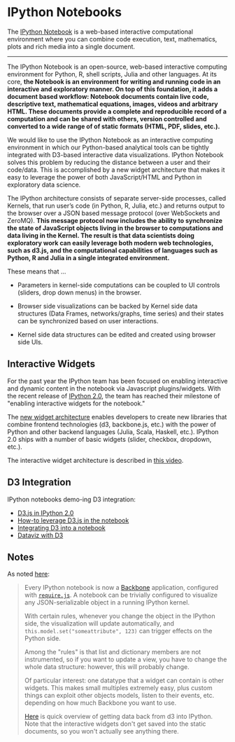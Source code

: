 # IPython Notebooks

The [IPython Notebook](http://ipython.org/notebook.html) is a web-based interactive computational environment where you can combine code execution, text, mathematics, plots and rich media into a single document.

---

The IPython Notebook is an open-source, web-based interactive computing environment for Python, R, shell scripts, Julia and other languages. At its core, **the Notebook is an environment for writing and running code in an interactive and exploratory manner. On top of this foundation, it adds a document based workflow: Notebook documents contain live code, descriptive text, mathematical equations, images, videos and arbitrary HTML. These documents provide a complete and reproducible record of a computation and can be shared with others, version controlled and converted to a wide range of of static formats (HTML, PDF, slides, etc.).**

We would like to use the IPython Notebook as an interactive computing environment in which our Python-based analytical tools can be tightly integrated with D3-based interactive data visualizations. IPython Notebook solves this problem by reducing the distance between a user and their code/data. This is accomplished by a new widget architecture that makes it easy to leverage the power of both JavaScript/HTML and Python in exploratory data science.

The IPython architecture consists of separate server-side processes, called Kernels, that run user’s code (in Python, R, Julia, etc.) and returns output to the browser over a JSON based message protocol (over WebSockets and ZeroMQ). **This message protocol now includes the ability to synchronize the state of JavaScript objects living in the browser to computations and data living in the Kernel. The result is that data scientists doing exploratory work can easily leverage both modern web technologies, such as d3.js, and the computational capabilities of languages such as Python, R and Julia in a single integrated environment.** 

These means that ...

* Parameters in kernel-side computations can be coupled to UI controls (sliders, drop down menus) in the browser.  

* Browser side visualizations can be backed by Kernel side data structures (Data Frames, networks/graphs, time series) and their states can be synchronized based on user interactions.

* Kernel side data structures can be edited and created using browser side UIs.


## Interactive Widgets

For the past year the IPython team has been focused on enabling interactive and dynamic content in the notebook via Javascript plugins/widgets. With the recent release of [IPython 2.0](http://ipython.org/ipython-doc/2/whatsnew/version2.0.html), the team has reached their milestone of "enabling interactive widgets for the notebook."

The [new widget architecture](http://nbviewer.ipython.org/github/ipython/ipython/blob/2.x/examples/Interactive%20Widgets/Index.ipynb) enables developers to create new libraries that combine frontend technologies (d3, backbone.js, etc.) with the power of Python and other backend languages (Julia, Scala, Haskell, etc.). IPython 2.0 ships with a number of basic widgets (slider, checkbox, dropdown, etc.).

The interactive widget architecture is described in [this video](http://www.safaribooksonline.com/library/view/strata-conference-santa/9781491900321/part149.html).


## D3 Integration

IPython notebooks demo-ing D3 integration:

* [D3.js in IPython 2.0](http://nbviewer.ipython.org/gist/anonymous/9975962)
* [How-to leverage D3.js in the notebook](http://nbviewer.ipython.org/github/fperez/talk-strata-sc2014/blob/master/d3%20in%20the%20notebook.ipynb)
* [Integrating D3 into a notebook](http://nbviewer.ipython.org/github/ResearchComputing/Meetup-Fall-2013/blob/master/python/lecture_20_d3.ipynb)
* [Dataviz with D3](http://nbviewer.ipython.org/github/amplab/datascience-sp14/blob/master/lab9/lab9.ipynb)


## Notes

As noted [here](https://groups.google.com/forum/#!topic/d3-js/DwUURUS-Qdc): 

> Every IPython notebook is now a [Backbone](http://backbonejs.org/) application, configured with [`require.js`](http://requirejs.org/). A notebook can be trivially configured to visualize any JSON-serializable object in a running IPython kernel.
>
> With certain rules, whenever you change the object in the IPython side, the
visualization will update automatically, and `this.model.set("someattribute",
123)` can trigger effects on the Python side.
>
> Among the "rules" is that list and dictionary members are not instrumented, so
if you want to update a view, you have to change the whole data structure: however, this will probably change.
>
> Of particular interest: one datatype that a widget can contain is other widgets. This makes small multiples extremely easy, plus custom things can exploit other objects models, listen to their events, etc. depending on how much Backbone you want to use.
>
> [Here](http://nbviewer.ipython.org/gist/anonymous/9975962) is quick overview of getting data back from d3 into IPython.  Note that the interactive widgets don't get saved into the static documents, so you won't actually see anything there.

